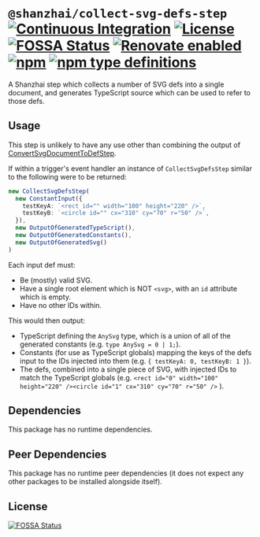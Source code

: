 # `@shanzhai/collect-svg-defs-step` [![Continuous Integration](https://github.com/jameswilddev/shanzhai/workflows/Continuous%20Integration/badge.svg)](https://github.com/jameswilddev/shanzhai/actions) [![License](https://img.shields.io/github/license/jameswilddev/shanzhai.svg)](https://github.com/jameswilddev/shanzhai/blob/master/license) [![FOSSA Status](https://app.fossa.io/api/projects/git%2Bgithub.com%2Fjameswilddev%2Fshanzhai.svg?type=shield)](https://app.fossa.io/projects/git%2Bgithub.com%2Fjameswilddev%2Fshanzhai?ref=badge_shield) [![Renovate enabled](https://img.shields.io/badge/renovate-enabled-brightgreen.svg)](https://renovatebot.com/) [![npm](https://img.shields.io/npm/v/@shanzhai/collect-svg-defs-step.svg)](https://www.npmjs.com/package/@shanzhai/collect-svg-defs-step) [![npm type definitions](https://img.shields.io/npm/types/@shanzhai/collect-svg-defs-step.svg)](https://www.npmjs.com/package/@shanzhai/collect-svg-defs-step)

A Shanzhai step which collects a number of SVG defs into a single document, and generates TypeScript source which can be used to refer to those defs.

## Usage

This step is unlikely to have any use other than combining the output of
[ConvertSvgDocumentToDefStep](https://www.npmjs.com/package/@shanzhai/convert-svg-document-to-def-step).

If within a trigger's event handler an instance of `CollectSvgDefsStep` similar
to the following were to be returned:

```typescript
new CollectSvgDefsStep(
  new ConstantInput({
    testKeyA: `<rect id="" width="100" height="220" />`,
    testKeyB: `<circle id="" cx="310" cy="70" r="50" />`,
  }),
  new OutputOfGeneratedTypeScript(),
  new OutputOfGeneratedConstants(),
  new OutputOfGeneratedSvg()
)
```

Each input def must:

- Be (mostly) valid SVG.
- Have a single root element which is NOT `<svg>`, with an `id` attribute which
  is empty.
- Have no other IDs within.

This would then output:

- TypeScript defining the `AnySvg` type, which is a union of all of the
  generated constants (e.g. `type AnySvg = 0 | 1;`).
- Constants (for use as TypeScript globals) mapping the keys of the defs input
  to the IDs injected into them (e.g. `{ testKeyA: 0, testKeyB: 1 }`).
- The defs, combined into a single piece of SVG, with injected IDs to match the
  TypeScript globals (e.g.
  `<rect id="0" width="100" height="220" /><circle id="1" cx="310" cy="70" r="50" />`
  ).

## Dependencies

This package has no runtime dependencies.

## Peer Dependencies

This package has no runtime peer dependencies (it does not expect any other packages to be installed alongside itself).

## License

[![FOSSA Status](https://app.fossa.io/api/projects/git%2Bgithub.com%2Fjameswilddev%2Fshanzhai.svg?type=large)](https://app.fossa.io/projects/git%2Bgithub.com%2Fjameswilddev%2Fshanzhai?ref=badge_large)
